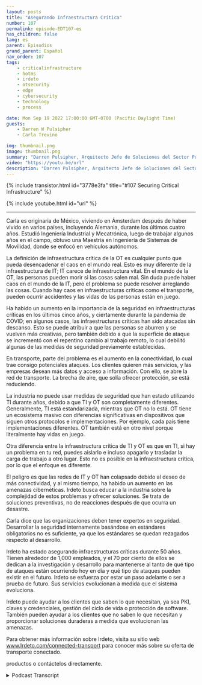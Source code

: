 ```yaml
---
layout: posts
title: "Asegurando Infraestructura Crítica"
number: 107
permalink: episode-EDT107-es
has_children: false
lang: es
parent: Episodios
grand_parent: Español
nav_order: 107
tags:
    - criticalinfrastructure
    - hotms
    - irdeto
    - otsecurity
    - edge
    - cybersecurity
    - technology
    - process

date: Mon Sep 19 2022 17:00:00 GMT-0700 (Pacific Daylight Time)
guests:
    - Darren W Pulsipher
    - Carla Trevino

img: thumbnail.png
image: thumbnail.png
summary: "Darren Pulsipher, Arquitecto Jefe de Soluciones del Sector Público de Intel, y Carla Trevino, Arquitecta de Soluciones de Irdeto, hablan sobre la importancia de la seguridad en la infraestructura crítica."
video: "https://youtu.be/url"
description: "Darren Pulsipher, Arquitecto Jefe de Soluciones del Sector Público de Intel, y Carla Trevino, Arquitecta de Soluciones de Irdeto, hablan sobre la importancia de la seguridad en la infraestructura crítica."
---
```


<div>
{% include transistor.html id="3778e3fa" title="#107 Securing Critical Infrastructure" %}

{% include youtube.html id="url" %}
</div>

---

Carla es originaria de México, viviendo en Ámsterdam después de haber vivido en varios países, incluyendo Alemania, durante los últimos cuatro años. Estudió Ingeniería Industrial y Mecatrónica, luego de trabajar algunos años en el campo, obtuvo una Maestría en Ingeniería de Sistemas de Movilidad, donde se enfocó en vehículos autónomos.

La definición de infraestructura crítica de la OT es cualquier punto que pueda desencadenar el caos en el mundo real. Esto es muy diferente de la infraestructura de IT; IT carece de infraestructura vital. En el mundo de la OT, las personas pueden morir si las cosas salen mal. Sin duda puede haber caos en el mundo de la IT, pero el problema se puede resolver arreglando las cosas. Cuando hay caos en infraestructuras críticas como el transporte, pueden ocurrir accidentes y las vidas de las personas están en juego.

Ha habido un aumento en la importancia de la seguridad en infraestructuras críticas en los últimos cinco años, y ciertamente durante la pandemia de COVID; en algunos casos, las infraestructuras críticas han sido atacadas sin descanso. Esto se puede atribuir a que las personas se aburren y se vuelven más creativas, pero también debido a que la superficie de ataque se incrementó con el repentino cambio al trabajo remoto, lo cual debilitó algunas de las medidas de seguridad previamente establecidas.

En transporte, parte del problema es el aumento en la conectividad, lo cual trae consigo potenciales ataques. Los clientes quieren más servicios, y las empresas desean más datos y acceso a información. Con ello, se abre la red de transporte. La brecha de aire, que solía ofrecer protección, se está reduciendo.

La industria no puede usar medidas de seguridad que han estado utilizando TI durante años, debido a que TI y OT son completamente diferentes. Generalmente, TI está estandarizada, mientras que OT no lo está. OT tiene un ecosistema masivo con diferencias significativas en dispositivos que siguen otros protocolos e implementaciones. Por ejemplo, cada país tiene implementaciones diferentes. OT también está en otro nivel porque literalmente hay vidas en juego.

Otra diferencia entre la infraestructura crítica de TI y OT es que en TI, si hay un problema en tu red, puedes aislarlo e incluso apagarlo y trasladar la carga de trabajo a otro lugar. Esto no es posible en la infraestructura crítica, por lo que el enfoque es diferente.

El peligro es que las redes de IT y OT han colapsado debido al deseo de más conectividad, y al mismo tiempo, ha habido un aumento en las amenazas cibernéticas. Irdeto busca educar a la industria sobre la complejidad de estos problemas y ofrecer soluciones. Se trata de soluciones preventivas, no de reacciones después de que ocurra un desastre.

Carla dice que las organizaciones deben tener expertos en seguridad. Desarrollar la seguridad internamente basándose en estándares obligatorios no es suficiente, ya que los estándares se quedan rezagados respecto al desarrollo.

Irdeto ha estado asegurando infraestructuras críticas durante 50 años. Tienen alrededor de 1,000 empleados, y el 70 por ciento de ellos se dedican a la investigación y desarrollo para mantenerse al tanto de qué tipo de ataques están ocurriendo hoy en día y qué tipo de ataques pueden existir en el futuro. Irdeto se esfuerza por estar un paso adelante o ser a prueba de futuro. Sus servicios evolucionan a medida que el sistema evoluciona.

Irdeto puede ayudar a los clientes que saben lo que necesitan, ya sea PKI, claves y credenciales, gestión del ciclo de vida o protección de software. También pueden ayudar a los clientes que no saben lo que necesitan y proporcionar soluciones duraderas a medida que evolucionan las amenazas.

Para obtener más información sobre Irdeto, visita su sitio web www.Irdeto.com/connected-transport para conocer más sobre su oferta de transporte conectado.

productos o contáctelos directamente.



<details>
<summary> Podcast Transcript </summary>

<p></p>

</details>
